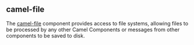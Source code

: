 ## camel-file

The [camel-file](http://camel.apache.org/file2.html) component provides access to file systems, allowing files to be processed by any other Camel Components or messages from other components to be saved to disk.